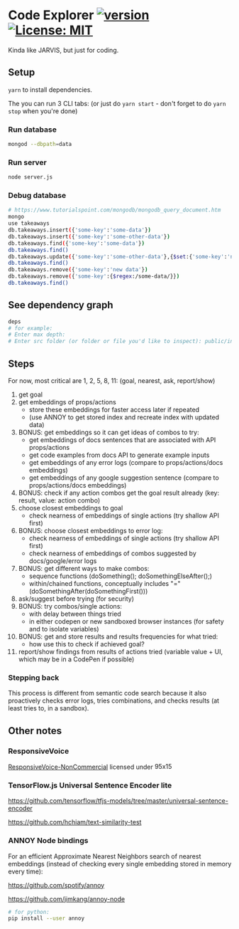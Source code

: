 # Code Explorer [![version](https://img.shields.io/github/release/hchiam/code-explorer)](https://github.com/hchiam/code-explorer/releases) [![License: MIT](https://img.shields.io/badge/License-MIT-yellow.svg)](https://github.com/hchiam/code-explorer/blob/master/LICENSE)

Kinda like JARVIS, but just for coding.

## Setup

`yarn` to install dependencies.

The you can run 3 CLI tabs: (or just do `yarn start` - don't forget to do `yarn stop` when you're done)

### Run database

```bash
mongod --dbpath=data
```

### Run server

```bash
node server.js
```

### Debug database

```bash
# https://www.tutorialspoint.com/mongodb/mongodb_query_document.htm
mongo
use takeaways
db.takeaways.insert({'some-key':'some-data'})
db.takeaways.insert({'some-key':'some-other-data'})
db.takeaways.find({'some-key':'some-data'})
db.takeaways.find()
db.takeaways.update({'some-key':'some-other-data'},{$set:{'some-key':'new data'}})
db.takeaways.find()
db.takeaways.remove({'some-key':'new data'})
db.takeaways.remove({'some-key':{$regex:/some-data/}})
db.takeaways.find()
```

## See dependency graph

```bash
deps
# for example:
# Enter max depth:
# Enter src folder (or folder or file you'd like to inspect): public/index.js
```

## Steps

For now, most critical are 1, 2, 5, 8, 11: (goal, nearest, ask, report/show)

1. get goal
2. get embeddings of props/actions
   - store these embeddings for faster access later if repeated
   - (use ANNOY to get stored index and recreate index with updated data)
3. BONUS: get embeddings so it can get ideas of combos to try:
   - get embeddings of docs sentences that are associated with API props/actions
   - get code examples from docs API to generate example inputs
   - get embeddings of any error logs (compare to props/actions/docs embeddings)
   - get embeddings of any google suggestion sentence (compare to props/actions/docs embeddings)
4. BONUS: check if any action combos get the goal result already (key: result, value: action combo)
5. choose closest embeddings to goal
   - check nearness of embeddings of single actions (try shallow API first)
6. BONUS: choose closest embeddings to error log:
   - check nearness of embeddings of single actions (try shallow API first)
   - check nearness of embeddings of combos suggested by docs/google/error logs
7. BONUS: get different ways to make combos:
   - sequence functions (doSomething(); doSomethingElseAfter();)
   - within/chained functions, conceptually includes "=" (doSomethingAfter(doSomethingFirst()))
8. ask/suggest before trying (for security)
9. BONUS: try combos/single actions:
   - with delay between things tried
   - in either codepen or new sandboxed browser instances (for safety and to isolate variables)
10. BONUS: get and store results and results frequencies for what tried:
    - how use this to check if achieved goal?
11. report/show findings from results of actions tried (variable value + UI, which may be in a CodePen if possible)

### Stepping back

This process is different from semantic code search because it also proactively checks error logs, tries combinations, and checks results (at least tries to, in a sandbox).

## Other notes

### ResponsiveVoice

<div><a href="https://responsivevoice.org">ResponsiveVoice-NonCommercial</a> licensed under <a href="https://creativecommons.org/licenses/by-nc-nd/4.0/"><img title="ResponsiveVoice Text To Speech" src="https://responsivevoice.org/wp-content/uploads/2014/08/95x15.png" alt="95x15" width="95" height="15" /></a></div>

### TensorFlow.js Universal Sentence Encoder lite

<https://github.com/tensorflow/tfjs-models/tree/master/universal-sentence-encoder>

<https://github.com/hchiam/text-similarity-test>

### ANNOY Node bindings

For an efficient Approximate Nearest Neighbors search of nearest embeddings (instead of checking every single embedding stored in memory every time):

<https://github.com/spotify/annoy>

<https://github.com/jimkang/annoy-node>

```bash
# for python:
pip install --user annoy
```

